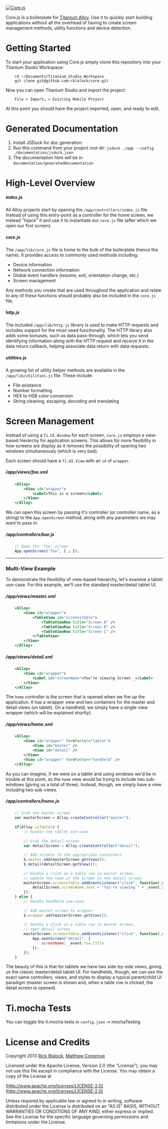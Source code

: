 [![Core.js](https://github.com/rblalock/core/raw/master/corejs.png)](https://github.com/mcongrove/core)

Core.js is a boilerplate for [Titanium Alloy](https://github.com/appcelerator/alloy). Use it to quickly start building applications without all the overhead of having to create screen management methods, utility functions and device detection.

Getting Started
===============

To start your application using Core.js simply clone this repository into your Titanium Studio Workspace:

```
	cd ~/Documents/Titanium_Studio_Workspace
	git clone git@github.com:rblalock/core.git
```

Now you can open Titanium Studio and import the project:

```
	File > Import… > Existing Mobile Project
```

At this point you should have the project imported, open, and ready to edit.

Generated Documentation
===================

1. Install JSDuck for doc generation
2. Run this command from your project root dir: `jsduck ./app --config ./documentation/jsduck.json`
3. The documentation html will be in `documentation/generatedDocumentation`

High-Level Overview
===================

##### index.js

All Alloy projects start by opening the `/app/controllers/index.js` file. Instead of using this entry-point as a controller for the home screen, we instead "hijack" it and use it to instantiate our `core.js` file (after which we open our first screen).

##### core.js

The `/app/lib/core.js` file is home to the bulk of the boilerplate (hence the name). It provides access to commonly used methods including:

 * Device information
 * Network connection information
 * Global event handlers (resume, exit, orientation change, etc.)
 * Screen management

Any methods you create that are used throughout the application and relate to any of these functions should probably also be included in the `core.js` file.

##### http.js

The included `/app/lib/http.js` library is used to make HTTP requests and includes support for the most-used functionality. The HTTP library also adds some bonuses, such as data pass-through, which lets you send identifying information along with the HTTP request and receive it in the data return callback, helping associate data return with data requests.

##### utilities.js

A growing list of utility helper methods are available in the `/app/lib/utilities.js` file. These include:

 * File existance
 * Number formatting
 * HEX to HSB color conversion
 * String cleaning, escaping, decoding and translating

Screen Management
=================

Instead of using a `Ti.UI.Window` for each screen, `core.js` employs a view-based hierarchy for application screens. This allows for more flexibility in how screens are display as it removes the possibility of opening two windows simultaneously (which is very bad).

Each screen should have a `Ti.UI.View` with an `id` of `wrapper`.

##### /app/views/foo.xml

```xml
	<Alloy>
		<View id="wrapper">
			<Label>This is a screen</Label>
		</View>
	</Alloy>
```

We can open this screen by passing it's controller (or controller name, as a string) to the `App.openScreen` method, along with any parameters we may want to pass in.

##### /app/controllers/bar.js

```javascript
	// Open the 'foo' screen
	App.openScreen("foo", { … });
```

---

### Multi-View Example

To demonstrate the flexibility of view-based hierarchy, let's examine a tablet use-case. For this example, we'll use the standard master/detail tablet UI.

##### /app/views/master.xml

```xml
	<Alloy>
		<View id="wrapper">
			<TableView id="screensTable">
				<TableViewRow title="Screen A" />
				<TableViewRow title="Screen B" />
				<TableViewRow title="Screen C" />
			</TableView>
		</View>
	</Alloy>
```

##### /app/views/detail.xml

```xml
	<Alloy>
		<View id="wrapper">
			<Label id="screenName">You're viewing Screen _</Label>
		</View>
	</Alloy>
```

The `home` controller is the screen that is opened when we fire up the application. It has a wrapper view and two containers for the master and detail views (on tablet). On a handheld, we simply have a single-view wrapper (which will be explained shortly).

##### /app/views/home.xml

```xml
	<Alloy>
		<View id="wrapper" formFactor="tablet">
			<View id="master" />
			<View id="detail" />
		</View>
		<View id="wrapper" formFactor="handheld" />
	</Alloy>
```

As you can imagine, if we were on a tablet and using windows we'd be in trouble at this point, as the `home` view would be trying to include two sub-windows (giving us a total of three). Instead, though, we simply have a view including two sub-views.

##### /app/controllers/home.js

```javascript
	// Grab the master screen
	var masterScreen = Alloy.createController("master");
	
	if(Alloy.isTablet) {
		// Handle the tablet use-case
		
		// Grab the detail screen
		var detailScreen = Alloy.createController("detail");
		
		// Add screens to the appropriate containers
		$.master.add(masterScreen.getView());
		$.detail(detailScreen.getView());
		
		// Handle a click on a table row in master screen,
		// update the name of the screen in the detail screen
		masterScreen.screensTable.addEventListener("click", function(_event) {
			detailScreen.screenName.text = "You're viewing " + _event.row.title;
		});
	} else {
		// Handle handheld use-case
		
		// Add master screen to wrapper
		$.wrapper.add(masterScreen.getView());
		
		// Handle a click on a table row in master screen,
		// open detail screen
		masterScreen.screensTable.addEventListener("click", function(_event) {
			App.openScreen("detail", {
				screenName: _event.row.title
			});
		});
	}
```

The beauty of this is that for tablets we have two side-by-side views, giving us the classic master/detail tablet UI. For handhelds, though, we can use the exact same controllers, views, and styles to display a typical parent/child UI paradigm (master screen is shown and, when a table row is clicked, the detail screen is opened).

Ti.mocha Tests
===================
You can toggle the ti.mocha tests in `config.json` -> mochaTesting

License and Credits
===================

Copyright 2013 [Rick Blalock](https://github.com/rblalock), [Matthew Congrove](https://github.com/mcongrove)

Licensed under the Apache License, Version 2.0 (the "License");
you may not use this file except in compliance with the License.
You may obtain a copy of the License at

   [http://www.apache.org/licenses/LICENSE-2.0](http://www.apache.org/licenses/LICENSE-2.0)

Unless required by applicable law or agreed to in writing, software
distributed under the License is distributed on an "AS IS" BASIS,
WITHOUT WARRANTIES OR CONDITIONS OF ANY KIND, either express or implied.
See the License for the specific language governing permissions and
limitations under the License.
